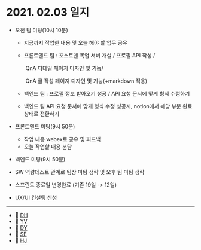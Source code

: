 # 2021. 02.03 일지

- 오전 팀 미팅(10시 10분)

  - 지금까지  작업한 내용 및 오늘 해야 할 업무 공유

  - 프론트엔드 팀 : 포스트맨 목업 서버 개설 / 프로필 API 작성 /

    ​              			QnA 디테일 페이지 디자인 및 기능/

    ​					      QnA 글 작성 페이지 디자인 및 기능(+markdown 적용)

  - 백엔드 팀 : 프로필 정보 받아오기 성공 /  API 요청 문서에 맞게 형식 수정하기

  - 백엔드 팀 API 요청 문서에 맞게 형식 수정 성공시, notion에서 해당 부분 완료 상태로 전환하기

- 프론트엔드 미팅(9시 50분)

  - 작업 내용 webex로 공유 및 피드백
  - 오늘 작업할 내용 분담

- 백엔드 미팅(9시 50분)

- SW 역량테스트 관계로 팀장 미팅 생략 및 오후 팀 미팅 생략

- 스프린트 종료일 변경완료 (기존 19일 -> 12일)

- UX/UI 컨설팅 신청


-----

* 🍟 [DH](./DH/20210203.md)
* 🍔 [YV](./YV/20210203.md)
* 🌭 [DY](./DY/20210203.md)
* 🍳 [SE](./SE/20210203.md)
* 🧀 [HJ](./HJ/20210203.md)